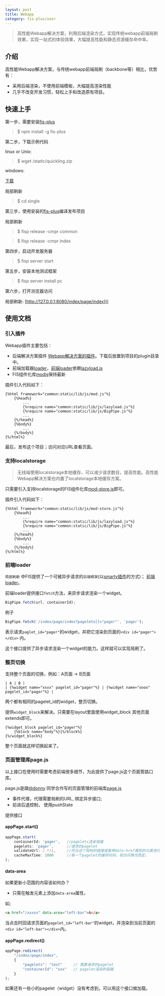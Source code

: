 ```yaml
---
layout: post
title: Webapp
category: fis-plus/user
---
```


> 高性能Webapp解决方案，利用后端渲染方式，实现传统webapp前端局刷效果，实现一站式的体验效果，大幅提高性能和静态资源缓存命中率。

## 介绍
高性能Webapp解决方案，与传统webapp前端局刷（backbone等）相比，优势有：

* 采用后端渲染，不使用前端模板，大幅提高渲染性能
* 几乎不改变开发习惯，轻松上手和改造原有项目。

## 快速上手

第一步，需要安装[fis-plus][0]

> $ npm install -g fis-plus

第二步，下载示例代码

linux or Unix:

> $ wget /static/quickling.zip

windows:

[下载](/static/quickling.zip)


局部刷新

> $ cd single

第三步，使用安装的[fis-plus][0]编译发布项目

局部刷新


> $ fisp release -cmpr common

> $ fisp release -cmpr index

第四步，启动开发服务器

> $ fisp server start

第五步，安装本地测试框架

> $ fisp server install pc

第六步，打开浏览器访问

局部刷新: [http://127.0.0.1:8080/index/page/index]()


## 使用文档

### **引入插件**

Webapp插件主要包括：

* 后端解决方案插件 [Webapp解决方案的插件][1]。下载后放置到项目的plugin目录中。
* 前端加载器[loader][2]，[前端loader][2]依赖[lazyload.js][4]
* FIS组件化库[modjs][3]保持最新

插件引入代码如下：

```smarty
{%html framework="common:static/lib/js/mod.js"%}
    {%head%}
        ...
        {%require name="common:static/lib/js/lazyload.js"%}
        {%require name="common:static/lib/js/BigPipe.js"%}
        ...
    {%/head%}
    {%body%}
        ...
    {%/body%}
{%/html%}
```

最后，发布这个项目；访问对应URL查看页面。


### **支持localstorage**

> 无线端使用localstorage本地缓存，可以减少请求数目，提高性能。高性能Webapp解决方案也内置了localstorage本地缓存方案。

只需要引入支持localstorage的FIS组件化库[mod-store.js][6]即可。

插件引入代码如下：

```smarty
{%html framework="common:static/lib/js/mod-store.js"%}
    {%head%}
        ...
        {%require name="common:static/lib/js/lazyload.js"%}
        {%require name="common:static/lib/js/BigPipe.js"%}
        ...
    {%/head%}
    {%body%}
        ...
    {%/body%}
{%/html%}
```


### **前端loader**

`局部刷新` 中FIS提供了一个可被异步请求的`后端框架`(以[smarty插件][0]的方式)；
[前端loader][5]。

前端loader提供接口`fetch`方法，来异步请求渲染一个widget。

```javascript
BigPipe.fetch(url, containerId);
```


例子

```javascript
BigPipe.fetch('/index/page/index?pagelets[]="pager"', 'pager');
```

表示请求`paglet_id="pager"`的widget，并把它渲染到页面的`<div id="pager"></div>`
内。

这个接口提供了异步请求渲染一个widget的能力。这样就可以实现局刷了。

### 整页切换
支持整个页面的切换，例如：A页面 -> B页面

    | A | B |
    | {%widget name="xxxx" pagelet_id="pager"%} | {%widget name="oooo" pagelet_id="pager"%} |

两个都有相同的pagelet_id的widget，整页切换。

提供`widget_block`来解决。只需要在layout里面使用widget_block
其他页面extends即可。

```smarty
{%widget_block pagelet_id="pager"%}
    {%block name="body"%}{%/block%}
{%/widget_block%}
```


整个页面就这样切换起来了。


### **页面管理库page.js**

以上接口在使用时需要考虑前端很多细节，为此提供了page.js这个页面管路口库。

page.js是跟[@donny](https://github.com/doith) 同学合作写的页面管理的前端库[page.js](https://github.com/xiangshouding/bigpipe.smarty/blob/master/single/common/static/lib/js/spljs/page.js)

+ 事件代理，代理需要局刷的URL, 绑定异步接口;
+ 前进后退控制， 使用pushState

提供接口

#### appPage.start()

```javascript
appPage.start(
    containerId: 'pager',   //pagelets渲染容器
    pagelets: 'pager',      //请求的pagelet
    validateUrl: /.*/i,     //符合这个规则的链接或者带data-href属性的元素进行事件代理
    cacheMaxTime: 1000      //每一个pagelet的缓存时间，视访问情况而定。
);
```


#### data-area

如果更新小范围的内容该如何办？

+ 只需在触发元素上添加`data-area`属性，


如;

```html
<a href="/xxxxx" data-area="left-bar">A</a>
```

当点击时回请求页面的`pagelet_id="left-bar"`的widget，并渲染到当前页面的`<div id="left-bar"></div>`内。

#### appPage.redirect()

```javascript
appPage.redirect(
    "/index/page/index",
    {
        "pagelets": "test"     // 需要请求的pagelet
        "containerId": "xxx"   // pagelet渲染的容器
    }
);
```


如果还有一些小的pagelet（widget）没有考虑到，可以用这个接口做加载。


[0]: https://github.com/xiangshouding/bigpipe.smarty "BigPipe.smarty"
[1]: https://github.com/xiangshouding/fis-smarty-bigpipe-plugin "quickling plugin"
[2]: https://github.com/xiangshouding/bigpipe.smarty/blob/master/lazyrender/static/BigPipe.js "loader"
[3]: https://github.com/zjcqoo/mod "modjs"
[4]: https://github.com/xiangshouding/bigpipe.smarty/blob/master/lazyrender/static/lazyload.js "lazyload.js"
[5]: https://github.com/xiangshouding/bigpipe.smarty/blob/master/single/common/static/lib/js/BigPipe.js "loader"
[6]: https://github.com/xiangshouding/mod-store.js "mod-store.js"
